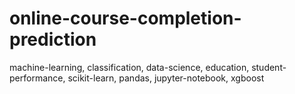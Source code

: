 # online-course-completion-prediction
machine-learning, classification, data-science, education, student-performance, scikit-learn, pandas, jupyter-notebook, xgboost
